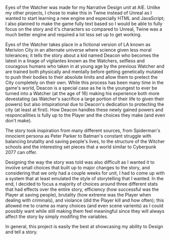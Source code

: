 Eyes of the Watcher was made for my Narrative Design unit at AIE. Unlike my other projects, I chose to make this in Twine instead of Unreal as I wanted to start learning a new engine and especially HTML and JavaScript;
I also planned to make the game fully text based so I would be able to fully focus on the story and it's characters so compared to Unreal, Twine was a much better engine and required a lot less set up to get working.

Eyes of the Watcher takes place in a fictional version of LA known as Merivion City in an alternate universe where science given less moral tolerances; it tells the story about a kid named Deacon who becomes the latest 
in a linage of vigilantes known as the Watchers, selfless and couragous humans who taken in at young age by the previous Watcher and are trained both physically and mentally before getting genetically mutated to push their bodies to their absolute limits 
and allow them to pretect the City completely on their own. While this process has been many time in the game's world, Deacon is a special case as he is the youngest to ever be turned into a Watcher (at the age of 16) making his experience both more devestating
(as Watcher's sacrifice a large portion of their life to given their powers) but also intspirational due to Deacon's dedication to protecting the city (at least at first). How Deacon handles these newly gained powers and responcailities is fully up to the Player
and the choices they make (and even don't make).

The story took inspiration from many different sources, from Spiderman's innocient persona as Peter Parker to Batman's constant struggle with balancing brutality and saving people's lives, to the structure of the Witcher schools and the interesting set pieces 
that a world similar to Cyberpunk 2077 can offer. 

Designing the way the story was told was also difficult as I wanted it to involve small choices that built up to major changes to the story, and considering that we only had a couple weeks for unit, I had to come up with a system that at least emulated 
the style of storytelling that I wanted. In the end, I decided to focus a majority of choices around three different stats that had effects over the entire story, efficiency (how successful was the Player at saving people), brutality (how extreme was the Player when dealing with criminals), 
and violance (did the Player kill and how often); this allowed me to crame as many choices (and even scene varients) as I could possibly want while still making them feel meaningful since they will always affect the story by simply modifing the variables.

In general, this project is easily the best at showcasing my ability to Design and tell a story.
